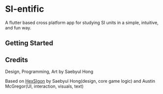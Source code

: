 # SI-entific

A flutter based cross platform app for studying SI units in a simple, intuitive, and fun way. 

## Getting Started



## Credits
Design, Programming, Art by Saebyul Hong

Based on [HexSIgon](www.github.com/Pacil142857/HexSIgon) by Saebyul Hong\(design, core game logic\) and Austin McGregor\(UI, interaction, visuals, text\)
